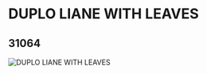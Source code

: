 # DUPLO LIANE WITH LEAVES
## 31064
![DUPLO LIANE WITH LEAVES](https://lc-www-live-s.legocdn.com/media/bricks/5/2/4100851.jpg)